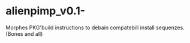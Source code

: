 # alienpimp_v0.1-
Morphes PKG'build instructions to debain compatebill install sequenzes.(Bones and all)
